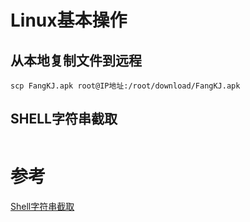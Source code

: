 # Linux基本操作

## 从本地复制文件到远程

```
scp FangKJ.apk root@IP地址:/root/download/FangKJ.apk
```


## SHELL字符串截取

```
```

# 参考

[Shell字符串截取](http://www.111cn.net/sys/linux/43822.htm)